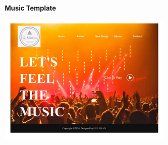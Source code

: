## Music Template
 ![Music Template](https://raw.githubusercontent.com/gulshankumar143/Web_Design/main/Images_Used/Music_Template.jpg)
